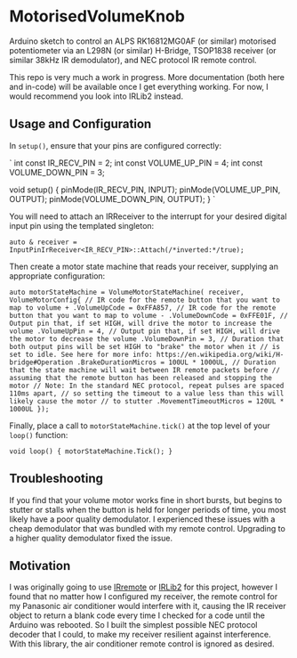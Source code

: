 # MotorisedVolumeKnob

Arduino sketch to control an ALPS RK16812MG0AF (or similar) motorised potentiometer via an L298N (or similar) H-Bridge, TSOP1838 receiver (or similar 38kHz IR demodulator), and NEC protocol IR remote control.

This repo is very much a work in progress. More documentation (both here and in-code) will be available once I get everything working.
For now, I would recommend you look into IRLib2 instead.

## Usage and Configuration

In `setup()`, ensure that your pins are configured correctly:

`
int const IR_RECV_PIN = 2;
int const VOLUME_UP_PIN = 4;
int const VOLUME_DOWN_PIN = 3;

void setup()
{
    pinMode(IR_RECV_PIN, INPUT);
    pinMode(VOLUME_UP_PIN, OUTPUT);
    pinMode(VOLUME_DOWN_PIN, OUTPUT);
}
`

You will need to attach an IRReceiver to the interrupt for your desired digital input pin using the templated singleton:

`
auto & receiver = InputPinIrReceiver<IR_RECV_PIN>::Attach(/*inverted:*/true);
`

Then create a motor state machine that reads your receiver, supplying an appropriate configuration:

`
auto motorStateMachine = VolumeMotorStateMachine(
    receiver,
    VolumeMotorConfig{
        // IR code for the remote button that you want to map to volume +
        .VolumeUpCode = 0xFFA857,
        // IR code for the remote button that you want to map to volume -
        .VolumeDownCode = 0xFFE01F,
        // Output pin that, if set HIGH, will drive the motor to increase the volume
        .VolumeUpPin = 4,
        // Output pin that, if set HIGH, will drive the motor to decrease the volume
        .VolumeDownPin = 3,
        // Duration that both output pins will be set HIGH to "brake" the motor when it
        // is set to idle. See here for more info: https://en.wikipedia.org/wiki/H-bridge#Operation
        .BrakeDurationMicros = 100UL * 1000UL,
        // Duration that the state machine will wait between IR remote packets before
        // assuming that the remote button has been released and stopping the motor
        // Note: In the standard NEC protocol, repeat pulses are spaced 110ms apart,
        // so setting the timeout to a value less than this will likely cause the motor
        // to stutter
        .MovementTimeoutMicros = 120UL * 1000UL
    });
`

Finally, place a call to `motorStateMachine.tick()` at the top level of your `loop()` function:

`
void loop()
{
    motorStateMachine.Tick();
}
`

## Troubleshooting

If you find that your volume motor works fine in short bursts, but begins to stutter or stalls when the button is held for longer periods of time, you most likely have a poor quality demodulator. I experienced these issues with a cheap demodulator that was bundled with my remote control. Upgrading to a higher quality demodulator fixed the issue.

## Motivation

I was originally going to use [IRremote](https://github.com/z3t0/Arduino-IRremote) or [IRLib2](https://github.com/cyborg5/IRLib2) for this project, however I found that no matter how I configured my receiver, the remote control for my Panasonic air conditioner would interfere with it, causing the IR receiver object to return a blank code every time I checked for a code until the Arduino was rebooted. So I built the simplest possible NEC protocol decoder that I could, to make my receiver resilient against interference. With this library, the air conditioner remote control is ignored as desired.